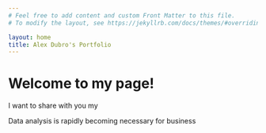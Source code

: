 ```yaml
---
# Feel free to add content and custom Front Matter to this file.
# To modify the layout, see https://jekyllrb.com/docs/themes/#overriding-theme-defaults

layout: home
title: Alex Dubro's Portfolio
---
```


# Welcome to my page!

I want to share with you my 

Data analysis is rapidly becoming necessary for business